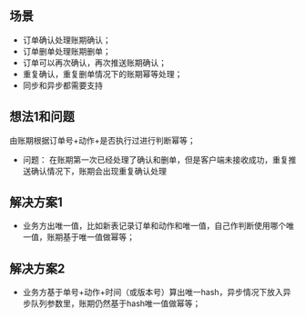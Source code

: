 ## 场景
* 订单确认处理账期确认；
* 订单删单处理账期删单；
* 订单可以再次确认，再次推送账期确认；
* 重复确认，重复删单情况下的账期幂等处理；
* 同步和异步都需要支持

## 想法1和问题
由账期根据订单号+动作+是否执行过进行判断幂等；
* 问题：
在账期第一次已经处理了确认和删单，但是客户端未接收成功，重复推送确认情况下，账期会出现重复确认处理

## 解决方案1
* 业务方出唯一值，比如新表记录订单和动作和唯一值，自己作判断使用哪个唯一值，账期基于唯一值做幂等；

## 解决方案2
* 业务方基于单号+动作+时间（或版本号）算出唯一hash，异步情况下放入异步队列参数里，账期仍然基于hash唯一值做幂等；

